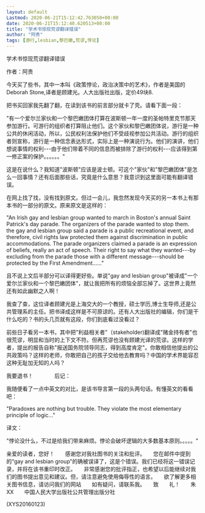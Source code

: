 ```yaml
---
layout: default
Lastmod: 2020-06-21T15:12:42.763050+00:00
date: 2020-06-21T15:12:40.620513+00:00
title: "学术书惊现荒谬翻译错误"
author: "阿贵"
tags: [游行,lesbian,黎巴嫩,荒谬,悖论]
---
```


学术书惊现荒谬翻译错误

作者：阿贵

今天买了些书，其中一本叫《政策悖论，政治决策中的艺术》，作者是美国的Deborah Stone,译者是顾建光。人大出版社出版，定价49块8.

把书买回家我先翻了翻，在读到该书的前言部分就卡了壳。请看下面一段：

"有一个爱尔兰家伙和一个黎巴嫩团体打算在波斯顿一年一度的圣帕特里克节那天参加游行。可游行的组织者打算阻止他们。这个家伙和黎巴嫩团体说，游行是一种公共的休闲活动，所以，公民权利法保护他们不受歧视参加公共活动。游行的组织者则宣称，游行是一种信念表达形式，实际上是一种演说行为。他们的演讲，他们想说事情的权利---由于他们带着不同的信息而被排除了游行的权利---应该得到第一修正案的保护。。。。。。"

这是在说什么？我知道"波斯顿"应该是波士顿。可这个"家伙"和"黎巴嫩团体"是怎么一回事情？还有后面那些话，究竟是什么意思？我意识到这里面可能有翻译错误。

在网上找了找，没有找到原文。但过一会儿，我忽然发现今天买的另一本书上有那本书的一部分的原文。原来原文是这样的：

"An Irish gay and lesbian group wanted to march in Boston's annual Saint Patrick's day parade. The organizers of the parade wanted to stop them. the gay and lesbian group said a parade is a public recreational event, and therefore, civil rights law protected them against discrimination in public accommodations. The parade organizers claimed a parade is an expression of beliefs, really an act of speech. Their right to say what they wanted---by excluding from the parade those with a different message---should be protected by the First Amendment......"

且不说上文后半部分可以译得更好些。单说"gay and lesbian group"被译成"一个爱尔兰家伙和一个黎巴嫩团体"，就让我把所有的烦恼全部忘掉了。这世界上竟然还有如此幽默之人啊！

我查了查，这位译者顾建光是上海交大的一个教授，硕士学历,博士生导师,还是公共管理系的主任。把书译成这样是不可原谅的。还有人大出版社的编辑，你们是干什么吃的？书的头几页就有这段，你们到底看过没看过？

前些日子看另一本书，其中把"利益相关者"（stakeholder)翻译成"赌金持有者"也很荒谬，明显和当时的上下文不符。但再荒谬也没有顾建光译的荒谬。这样的学者，提出的报告自称"报送国务院领导同志，得到高度肯定"。你敢相信他提出的公共政策吗？这样的老师，你敢把自己的孩子交给他去教育吗？中国的学术界能容忍这种无耻加无知的人吗？

我要退书！　　　　后记：

我随便看了一点中英文的对比，是该书导言第一段的头两句话。有懂英文的看看吧：

"Paradoxes are nothing but trouble. They violate the most elementary principle of logic..."

译文：

"悖论没什么，不过是给我们带来麻烦。悖论会破坏逻辑的大多数基本原则。。。。。"

亲爱的读者，您好！　　感谢您对我社图书的关注和批评。　　您在邮件中提到的“gay and lesbian group”的确被误译了，这是个错误。我们已经将这一错误记录，并将在该书重印时改正。　　非常感谢您的批评指正，也希望以后能继续对我们的图书提出意见和建议。但，请注意避免使用侮辱性的语言。　　欲了解更多相关图书信息，请访问我们的网站　　如有疑问，请联系我。　　致　　礼！　　朱XX　　中国人民大学出版社公共管理出版分社

(XYS20160123)

